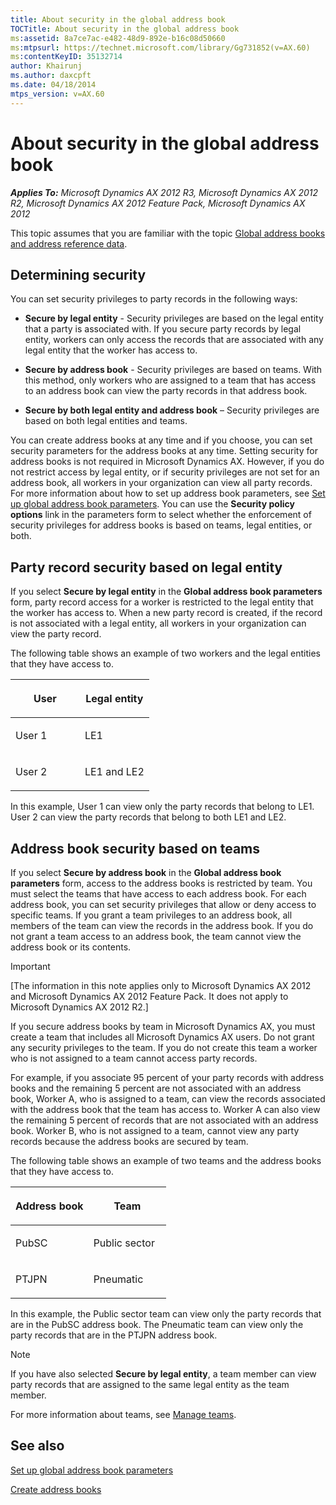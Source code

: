 ```yaml
---
title: About security in the global address book
TOCTitle: About security in the global address book
ms:assetid: 8a7ce7ac-e482-48d9-892e-b16c08d50660
ms:mtpsurl: https://technet.microsoft.com/library/Gg731852(v=AX.60)
ms:contentKeyID: 35132714
author: Khairunj
ms.author: daxcpft
ms.date: 04/18/2014
mtps_version: v=AX.60
---
```


# About security in the global address book 


_**Applies To:** Microsoft Dynamics AX 2012 R3, Microsoft Dynamics AX 2012 R2, Microsoft Dynamics AX 2012 Feature Pack, Microsoft Dynamics AX 2012_

This topic assumes that you are familiar with the topic [Global address books and address reference data](global-address-books-and-address-reference-data.md).

## Determining security

You can set security privileges to party records in the following ways:

  - **Secure by legal entity** - Security privileges are based on the legal entity that a party is associated with. If you secure party records by legal entity, workers can only access the records that are associated with any legal entity that the worker has access to.

  - **Secure by address book** - Security privileges are based on teams. With this method, only workers who are assigned to a team that has access to an address book can view the party records in that address book.

  - **Secure by both legal entity and address book** – Security privileges are based on both legal entities and teams.

You can create address books at any time and if you choose, you can set security parameters for the address books at any time. Setting security for address books is not required in Microsoft Dynamics AX. However, if you do not restrict access by legal entity, or if security privileges are not set for an address book, all workers in your organization can view all party records. For more information about how to set up address book parameters, see [Set up global address book parameters](set-up-global-address-book-parameters.md). You can use the **Security policy options** link in the parameters form to select whether the enforcement of security privileges for address books is based on teams, legal entities, or both.

## Party record security based on legal entity

If you select **Secure by legal entity** in the **Global address book parameters** form, party record access for a worker is restricted to the legal entity that the worker has access to. When a new party record is created, if the record is not associated with a legal entity, all workers in your organization can view the party record.

The following table shows an example of two workers and the legal entities that they have access to.

<table>
<colgroup>
<col style="width: 50%" />
<col style="width: 50%" />
</colgroup>
<thead>
<tr class="header">
<th><p>User</p></th>
<th><p>Legal entity</p></th>
</tr>
</thead>
<tbody>
<tr class="odd">
<td><p>User 1</p></td>
<td><p>LE1</p></td>
</tr>
<tr class="even">
<td><p>User 2</p></td>
<td><p>LE1 and LE2</p></td>
</tr>
</tbody>
</table>


In this example, User 1 can view only the party records that belong to LE1. User 2 can view the party records that belong to both LE1 and LE2.

## Address book security based on teams

If you select **Secure by address book** in the **Global address book parameters** form, access to the address books is restricted by team. You must select the teams that have access to each address book. For each address book, you can set security privileges that allow or deny access to specific teams. If you grant a team privileges to an address book, all members of the team can view the records in the address book. If you do not grant a team access to an address book, the team cannot view the address book or its contents.


> [!IMPORTANT]
> <P>[The information in this note applies only to Microsoft Dynamics AX 2012 and Microsoft Dynamics AX 2012 Feature Pack. It does not apply to Microsoft Dynamics AX 2012 R2.]</P>
> <P>If you secure address books by team in Microsoft Dynamics AX, you must create a team that includes all Microsoft Dynamics AX users. Do not grant any security privileges to the team. If you do not create this team a worker who is not assigned to a team cannot access party records.</P>
> <P>For example, if you associate 95 percent of your party records with address books and the remaining 5 percent are not associated with an address book, Worker A, who is assigned to a team, can view the records associated with the address book that the team has access to. Worker A can also view the remaining 5 percent of records that are not associated with an address book. Worker B, who is not assigned to a team, cannot view any party records because the address books are secured by team.</P>



The following table shows an example of two teams and the address books that they have access to.

<table>
<colgroup>
<col style="width: 50%" />
<col style="width: 50%" />
</colgroup>
<thead>
<tr class="header">
<th><p>Address book</p></th>
<th><p>Team</p></th>
</tr>
</thead>
<tbody>
<tr class="odd">
<td><p>PubSC</p></td>
<td><p>Public sector</p></td>
</tr>
<tr class="even">
<td><p>PTJPN</p></td>
<td><p>Pneumatic</p></td>
</tr>
</tbody>
</table>


In this example, the Public sector team can view only the party records that are in the PubSC address book. The Pneumatic team can view only the party records that are in the PTJPN address book.


> [!NOTE]
> <P>If you have also selected <STRONG>Secure by legal entity</STRONG>, a team member can view party records that are assigned to the same legal entity as the team member.</P>



For more information about teams, see [Manage teams](manage-teams.md).

## See also

[Set up global address book parameters](set-up-global-address-book-parameters.md)

[Create address books](create-address-books.md)

  


